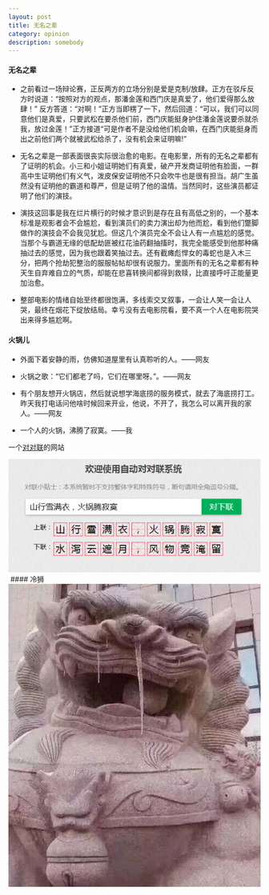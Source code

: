 ```yaml
---
layout: post
title: 无名之辈
category: opinion
description: somebody
---
```


#### 无名之辈


* 之前看过一场辩论赛，正反两方的立场分别是爱是克制/放肆。正方在驳斥反方时说道：“按照对方的观点，那潘金莲和西门庆是真爱了，他们爱得那么放肆！”
反方答道：“对啊！”正方当即楞了一下，然后回道：“可以，我们可以同意他们是真爱，只要武松在要杀他们前，西门庆能挺身护住潘金莲说要杀就杀我，放过金莲！”正方接道“可是作者不是没给他们机会嘛，在西门庆能挺身而出之前他们两个就被武松给杀了，没有机会来证明嘛!”

* 无名之辈是一部表面很丧实际很治愈的电影。在电影里，所有的无名之辈都有了证明的机会。小三和小姐证明她们有真爱，破产开发商证明他有脸面，一群高中生证明他们有义气，泼皮保安证明他不只会吹牛也是很有担当。胡广生虽然没有证明他的霸道和尊严，但是证明了他的温情。当然同时，这些演员都证明了他们的演技。

* 演技这回事是我在烂片横行的时候才意识到是存在且有高低之别的，一个基本标准是观影者会不会尴尬，看到演员们的卖力演出却为他而尬，看到他们蹩脚做作的演技会不会我见犹尬。但这几个演员完全不会让人有一点尴尬的感觉。当那个与霸道无缘的低配劫匪被红花油药翻抽搐时，我完全能感受到他那种痛抽过去的感觉，因为我也跟着笑抽过去。还有截瘫彪悍女的毒蛇也是入木三分，把两个抢劫犯整治的服服帖帖却很有说服力。里面所有的无名之辈都有种天生自弃难自立的气质，却能在悲喜转换间都得到救赎，比直接呼吁正能量更加治愈。

* 整部电影的情绪自始至终都很饱满，多线索交叉叙事，一会让人笑一会让人哭，最终在烟花下绽放结局。幸亏没有去电影院看，要不真一个人在电影院哭出来得多尴尬啊。



#### 火锅儿

* 外面下着安静的雨，仿佛知道屋里有认真聆听的人。——网友

* 火锅之歌：“它们都老了吗，它们在哪里呀。”。——网友

* 有个朋友想开火锅店，然后就说想学海底捞的服务模式，就去了海底捞打工。昨天我打电话问他啥时候回来开业，他说，不开了，我怎么可以离开我的家人。——网友

* 一个人的火锅，沸腾了寂寞。——我

一个[对对联][对对联]的网站

<div id="transform0">
<div class="inner">
<img src="/images/two_line.png" alt="Nature">
</div>
</div>
 ​ ​​​
#### 冷狮

<div id="transform0">
<div class="inner">
<img src="/images/cold_lion.jpg" alt="Nature">
</div>
</div>



[对对联]:    https://ai.binwang.me/couplet/  "对对联"



